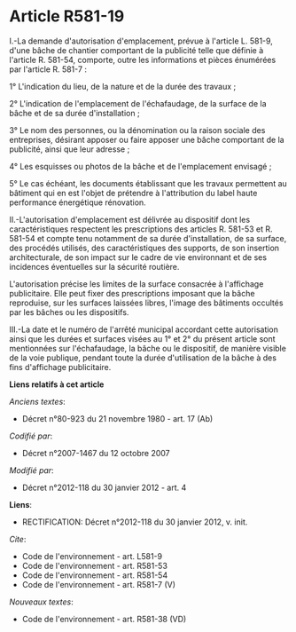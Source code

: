 # Article R581-19

I.-La demande d'autorisation d'emplacement, prévue à l'article L. 581-9, d'une bâche de chantier comportant de la publicité
telle que définie à l'article R. 581-54, comporte, outre les informations et pièces énumérées par l'article R. 581-7 : 

1° L'indication du lieu, de la nature et de la durée des travaux ; 

2° L'indication de l'emplacement de l'échafaudage, de la surface de la bâche et de sa durée d'installation ; 

3° Le nom des personnes, ou la dénomination ou la raison sociale des entreprises, désirant apposer ou faire apposer une bâche
comportant de la publicité, ainsi que leur adresse ; 

4° Les esquisses ou photos de la bâche et de l'emplacement envisagé ; 

5° Le cas échéant, les documents établissant que les travaux permettent au bâtiment qui en est l'objet de prétendre à
l'attribution du label haute performance énergétique rénovation. 

II.-L'autorisation d'emplacement est délivrée au dispositif dont les caractéristiques respectent les prescriptions des
articles R. 581-53 et R. 581-54 et compte tenu notamment de sa durée d'installation, de sa surface, des procédés utilisés,
des caractéristiques des supports, de son insertion architecturale, de son impact sur le cadre de vie environnant et de ses
incidences éventuelles sur la sécurité routière. 

L'autorisation précise les limites de la surface consacrée à l'affichage publicitaire. Elle peut fixer des prescriptions
imposant que la bâche reproduise, sur les surfaces laissées libres, l'image des bâtiments occultés par les bâches ou les
dispositifs. 

III.-La date et le numéro de l'arrêté municipal accordant cette autorisation ainsi que les durées et surfaces visées au 1° et
2° du présent article sont mentionnées sur l'échafaudage, la bâche ou le dispositif, de manière visible de la voie publique,
pendant toute la durée d'utilisation de la bâche à des fins d'affichage publicitaire.

**Liens relatifs à cet article**

_Anciens textes_:

  - Décret n°80-923 du 21 novembre 1980 - art. 17 (Ab)

_Codifié par_:

  - Décret n°2007-1467 du 12 octobre 2007

_Modifié par_:

  - Décret n°2012-118 du 30 janvier 2012 - art. 4

**Liens**:

  - RECTIFICATION: Décret n°2012-118 du 30 janvier 2012, v. init.

_Cite_:

  - Code de l'environnement - art. L581-9
  - Code de l'environnement - art. R581-53
  - Code de l'environnement - art. R581-54
  - Code de l'environnement - art. R581-7 (V)

_Nouveaux textes_:

  - Code de l'environnement - art. R581-38 (VD)
